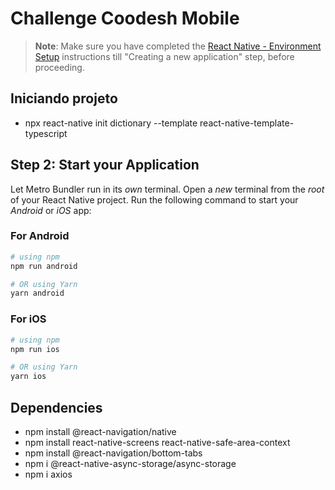 # Challenge Coodesh Mobile

>**Note**: Make sure you have completed the [React Native - Environment Setup](https://reactnative.dev/docs/environment-setup) instructions till "Creating a new application" step, before proceeding.

## Iniciando projeto

- npx react-native init dictionary --template     react-native-template-typescript

## Step 2: Start your Application

Let Metro Bundler run in its _own_ terminal. Open a _new_ terminal from the _root_ of your React Native project. Run the following command to start your _Android_ or _iOS_ app:

### For Android

```bash
# using npm
npm run android

# OR using Yarn
yarn android
```

### For iOS

```bash
# using npm
npm run ios

# OR using Yarn
yarn ios
```

## Dependencies
- npm install @react-navigation/native
- npm install react-native-screens react-native-safe-area-context
- npm install @react-navigation/bottom-tabs
- npm i @react-native-async-storage/async-storage
- npm i axios
